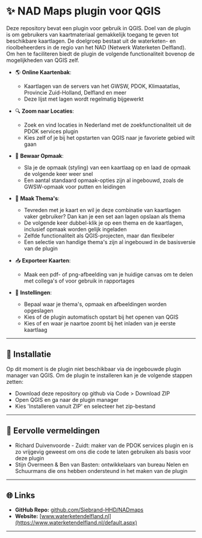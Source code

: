 # ✨ NAD Maps plugin voor QGIS

Deze repository bevat een plugin voor gebruik in QGIS. Doel van de plugin is om gebruikers van kaartmateriaal gemakkelijk toegang te geven tot beschikbare kaartlagen. De doelgroep bestaat uit de waterketen- en rioolbeheerders in de regio van het NAD (Netwerk Waterketen Delfland). Om hen te faciliteren biedt de plugin de volgende functionaliteit bovenop de mogelijkheden van QGIS zelf. 

- 🌎 **Online Kaartenbak**:
  - Kaartlagen van de servers van het GWSW, PDOK, Klimaatatlas, Provincie Zuid-Holland, Delfland en meer
  - Deze lijst met lagen wordt regelmatig bijgewerkt

- 🔍 **Zoom naar Locaties**:  
  - Zoek en vind locaties in Nederland met de zoekfunctionaliteit uit de PDOK services plugin
  - Kies zelf of je bij het opstarten van QGIS naar je favoriete gebied wilt gaan

- 🎨 **Bewaar Opmaak**:
  - Sla je de opmaak (styling) van een kaartlaag op en laad de opmaak de volgende keer weer snel
  - Een aantal standaard opmaak-opties zijn al ingebouwd, zoals de GWSW-opmaak voor putten en leidingen

- 💾 **Maak Thema's**:
  - Tevreden met je kaart en wil je deze combinatie van kaartlagen vaker gebruiker? Dan kan je een set aan lagen opslaan als thema
  - De volgende keer dubbel-klik je op een thema en de kaartlagen, inclusief opmaak worden gelijk ingeladen
  - Zelfde functionaliteit als QGIS-projecten, maar dan flexibeler
  - Een selectie van handige thema's zijn al ingebouwd in de basisversie van de plugin

- 📥 **Exporteer Kaarten**:
  - Maak een pdf- of png-afbeelding van je huidige canvas om te delen met collega's of voor gebruik in rapportages

- 🔧 **Instellingen**:
  - Bepaal waar je thema's, opmaak en afbeeldingen worden opgeslagen
  - Kies of de plugin automatisch opstart bij het openen van QGIS
  - Kies of en waar je naartoe zoomt bij het inladen van je eerste kaartlaag

---

## 🤖 Installatie

Op dit moment is de plugin niet beschikbaar via de ingebouwde plugin manager van QGIS. Om de plugin te installeren kan je de volgende stappen zetten:
- Download deze repository op github via Code > Download ZIP
- Open QGIS en ga naar de plugin manager
- Kies 'Installeren vanuit ZIP' en selecteer het zip-bestand

--- 

## 👥 Eervolle vermeldingen

- Richard Duivenvoorde - Zuidt: maker van de PDOK services plugin en is zo vrijgevig geweest om ons die code te laten gebruiken als basis voor deze plugin
- Stijn Overmeen & Ben van Basten: ontwikkelaars van bureau Nelen en Schuurmans die ons hebben ondersteund in het maken van de plugin

---

## 🌐 Links

- **GitHub Repo:** [github.com/Siebrand-HHD/NADmaps](https://github.com/Siebrand-HHD/NADmaps)
- **Website:** [www.waterketendelfland.nl](https://www.waterketendelfland.nl/default.aspx)

---
